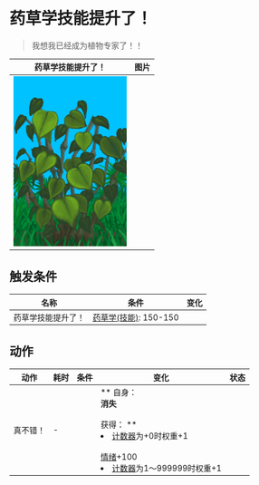 # 药草学技能提升了！  
> 我想我已经成为植物专家了！！  
  
  药草学技能提升了！  |   图片   
 ----  |  ----:   
   |  <img decoding="async" src="Sprite/KavaPlant.png" href="a.md" style="max-width:300px;max-height:300px;">   
  
## 触发条件  
名称  |  条件  |  变化  
----  |  ----  |  ----  
药草学技能提升了！  |  [药草学(技能)](Skill_Herbology.md): 150-150  |    
## 动作  
动作  |  耗时  |  条件  |  变化  |  状态  
----  |  ----  |  ----  |  ----  |  ----  
真不错！<br>  |  -  |    |  ** 自身：**<br>消失<br><br>** 获得： **<br><li>[计数器](TickCounter.md)为+0时权重+1</li><br>[情绪](Morale.md)+100<br><li>[计数器](TickCounter.md)为1～999999时权重+1</li>  |    


<script>document.title="药草学技能提升了！ - 卡牌生存百科 Card Survival Wiki";</script>